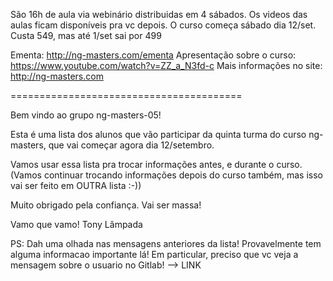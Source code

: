 São 16h de aula via webinário distribuidas em 4 sábados.
Os videos das aulas ficam disponíveis pra vc depois.
O curso começa sábado dia 12/set.
Custa 549, mas até 1/set sai por 499

Ementa: http://ng-masters.com/ementa
Apresentação sobre o curso: https://www.youtube.com/watch?v=ZZ_a_N3fd-c
Mais informações no site: http://ng-masters.com


========================================

Bem vindo ao grupo ng-masters-05!

Esta é uma lista dos alunos que vão participar da quinta turma do curso ng-masters, que vai começar agora dia 12/setembro.

Vamos usar essa lista pra trocar informações antes, e durante o curso.
(Vamos continuar trocando informações depois do curso também, mas isso vai ser feito em OUTRA lista :-))

Muito obrigado pela confiança. Vai ser massa!

Vamo que vamo!
Tony Lâmpada

PS: Dah uma olhada nas mensagens anteriores da lista! Provavelmente tem alguma informacao importante lá!
Em particular, preciso que vc veja a mensagem sobre o usuario no Gitlab! --> LINK

